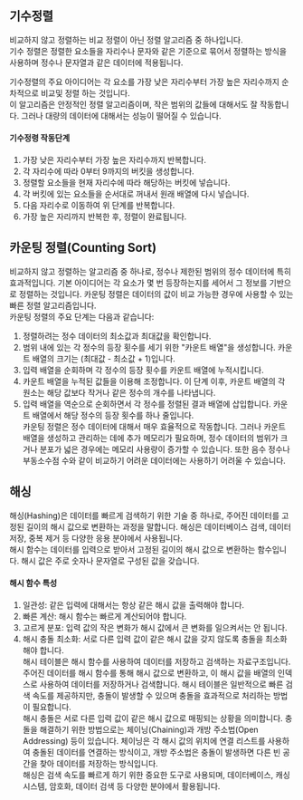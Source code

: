 ## 기수정렬 </br>
비교하지 않고 정렬하는 비교 정렬이 아닌 정렬 알고리즘 중 하나입니다.</br>
기수 정렬은 정렬한 요소들을 자리수나 문자와 같은 기준으로 묶어서 정렬하는 방식을 사용하며 정수나 문자열과 같은 데이터에 적용됩니다.</br>

기수정렬의 주요 아이디어는 각 요소를 가장 낮은 자리수부터 가장 높은 자리수까지 순차적으로 비교및 정렬 하는 것입니다. </br>
이 알고리즘은 안정적인 정렬 알고리즘이며, 작은 범위의 값들에 대해서도 잘 작동합니다. 그러나 대량의 데이터에 대해서는 성능이 떨어질 수 있습니다. </br>

#### 기수정령 작동단계</br>
1. 가장 낮은 자리수부터 가장 높은 자리수까지 반복합니다.</br>
2. 각 자리수에 따라 0부터 9까지의 버킷을 생성합니다.</br>
3. 정렬할 요소들을 현재 자리수에 따라 해당하는 버킷에 넣습니다.</br>
4. 각 버킷에 있는 요소들을 순서대로 꺼내서 원래 배열에 다시 넣습니다.</br>
5. 다음 자리수로 이동하여 위 단계를 반복합니다.</br>
6. 가장 높은 자리까지 반복한 후, 정렬이 완료됩니다.</br>
## 카운팅 정렬(Counting Sort)</br>
비교하지 않고 정렬하는 알고리즘 중 하나로, 정수나 제한된 범위의 정수 데이터에 특히 효과적입니다. 기본 아이디어는 각 요소가 몇 번 등장하는지를 세어서 그 정보를 기반으로 정렬하는 것입니다. 카운팅 정렬은 데이터의 값이 비교 가능한 경우에 사용할 수 있는 빠른 정렬 알고리즘입니다.</br>
카운팅 정렬의 주요 단계는 다음과 같습니다:</br>
1. 정렬하려는 정수 데이터의 최소값과 최대값을 확인합니다.</br>
2. 범위 내에 있는 각 정수의 등장 횟수를 세기 위한 "카운트 배열"을 생성합니다. 카운트 배열의 크기는 (최대값 - 최소값 + 1)입니다.</br>
3. 입력 배열을 순회하며 각 정수의 등장 횟수를 카운트 배열에 누적시킵니다.</br>
4. 카운트 배열을 누적된 값들을 이용해 조정합니다. 이 단계 이후, 카운트 배열의 각 원소는 해당 값보다 작거나 같은 정수의 개수를 나타냅니다.</br>
5. 입력 배열을 역순으로 순회하면서 각 정수를 정렬된 결과 배열에 삽입합니다. 카운트 배열에서 해당 정수의 등장 횟수를 하나 줄입니다.</br>
카운팅 정렬은 정수 데이터에 대해서 매우 효율적으로 작동합니다. 그러나 카운트 배열을 생성하고 관리하는 데에 추가 메모리가 필요하며, 정수 데이터의 범위가 크거나 분포가 넓은 경우에는 메모리 사용량이 증가할 수 있습니다. 또한 음수 정수나 부동소수점 수와 같이 비교하기 어려운 데이터에는 사용하기 어려울 수 있습니다.</br>


## 해싱
해싱(Hashing)은 데이터를 빠르게 검색하기 위한 기술 중 하나로, 주어진 데이터를 고정된 길이의 해시 값으로 변환하는 과정을 말합니다. 해싱은 데이터베이스 검색, 데이터 저장, 중복 제거 등 다양한 응용 분야에서 사용됩니다.</br>
해시 함수는 데이터를 입력으로 받아서 고정된 길이의 해시 값으로 변환하는 함수입니다. 해시 값은 주로 숫자나 문자열로 구성된 값을 갖습니다.</br>
#### 해시 함수 특성
1. 일관성: 같은 입력에 대해서는 항상 같은 해시 값을 출력해야 합니다.</br>
2. 빠른 계산: 해시 함수는 빠르게 계산되어야 합니다.</br>
3. 고르게 분포: 입력 값의 작은 변화가 해시 값에서 큰 변화를 일으켜서는 안 됩니다.</br>
4. 해시 충돌 최소화: 서로 다른 입력 값이 같은 해시 값을 갖지 않도록 충돌을 최소화해야 합니다.</br>
해시 테이블은 해시 함수를 사용하여 데이터를 저장하고 검색하는 자료구조입니다. 주어진 데이터를 해시 함수를 통해 해시 값으로 변환하고, 이 해시 값을 배열의 인덱스로 사용하여 데이터를 저장하거나 검색합니다. 해시 테이블은 일반적으로 빠른 검색 속도를 제공하지만, 충돌이 발생할 수 있으며 충돌을 효과적으로 처리하는 방법이 필요합니다.</br>
해시 충돌은 서로 다른 입력 값이 같은 해시 값으로 매핑되는 상황을 의미합니다. 충돌을 해결하기 위한 방법으로는 체이닝(Chaining)과 개방 주소법(Open Addressing) 등이 있습니다. 체이닝은 각 해시 값의 위치에 연결 리스트를 사용하여 충돌된 데이터를 연결하는 방식이고, 개방 주소법은 충돌이 발생하면 다른 빈 공간을 찾아 데이터를 저장하는 방식입니다.</br>
해싱은 검색 속도를 빠르게 하기 위한 중요한 도구로 사용되며, 데이터베이스, 캐싱 시스템, 암호화, 데이터 검색 등 다양한 분야에서 활용됩니다.
